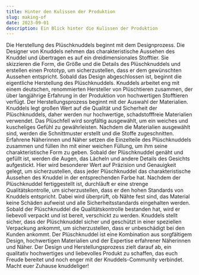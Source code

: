 ```yaml
---
title: Hinter den Kulissen der Produktion
slug: making-of
date: 2023-09-01
description: Ein Blick hinter die Kulissen der Produktion
---
```


Die Herstellung des Plüschknuddels beginnt mit dem Designprozess. Die Designer von Knuddels nehmen das charakteristische Aussehen des Knuddel und übertragen es auf ein dreidimensionales Stofftier. Sie skizzieren die Form, die Größe und die Details des Plüschknuddels und erstellen einen Prototyp, um sicherzustellen, dass er dem gewünschten Aussehen entspricht.
Sobald das Design abgeschlossen ist, beginnt die eigentliche Herstellung des Plüschknuddels. Knuddels arbeitet eng mit einem deutschen, renommierten Hersteller von Plüschtieren zusammen, der über langjährige Erfahrung in der Produktion von hochwertigen Stofftieren verfügt.
Der Herstellungsprozess beginnt mit der Auswahl der Materialien. Knuddels legt großen Wert auf die Qualität und Sicherheit der Plüschknuddels, daher werden nur hochwertige, schadstofffreie Materialien verwendet. Das Plüschfell wird sorgfältig ausgewählt, um ein weiches und kuscheliges Gefühl zu gewährleisten.
Nachdem die Materialien ausgewählt sind, werden die Schnittmuster erstellt und die Stoffe zugeschnitten. Erfahrene Näherinnen und Näher setzen die Einzelteile des Plüschknuddels zusammen und füllen ihn mit einer weichen Füllung, um ihm seine charakteristische Form zu geben.
Sobald der Plüschknuddel genäht und gefüllt ist, werden die Augen, das Lächeln und andere Details des Gesichts aufgestickt. Hier wird besonderer Wert auf Präzision und Genauigkeit gelegt, um sicherzustellen, dass jeder Plüschknuddel das charakteristische Aussehen des Knuddel in der entsprechenden Farbe hat.
Nachdem der Plüschknuddel fertiggestellt ist, durchläuft er eine strenge Qualitätskontrolle, um sicherzustellen, dass er den hohen Standards von Knuddels entspricht. Dabei wird überprüft, ob Nähte fest sind, das Material keine Schäden aufweist und alle Sicherheitsstandards eingehalten werden.
Sobald der Plüschknuddel die Qualitätskontrolle bestanden hat, wird er liebevoll verpackt und ist bereit, verschickt zu werden. Knuddels stellt sicher, dass der Plüschknuddel sicher und geschützt in einer speziellen Verpackung ankommt, um sicherzustellen, dass er unbeschädigt bei den Kunden ankommt.
Der Plüschknuddel ist eine Kombination aus sorgfältigem Design, hochwertigen Materialien und der Expertise erfahrener Näherinnen und Näher. Der Design und Herstellungsprozess zielt darauf ab, ein qualitativ hochwertiges und liebevolles Produkt zu schaffen, das euch Freude bereitet und noch enger mit der Knuddels-Community verbindet. Macht euer Zuhause knuddeliger!